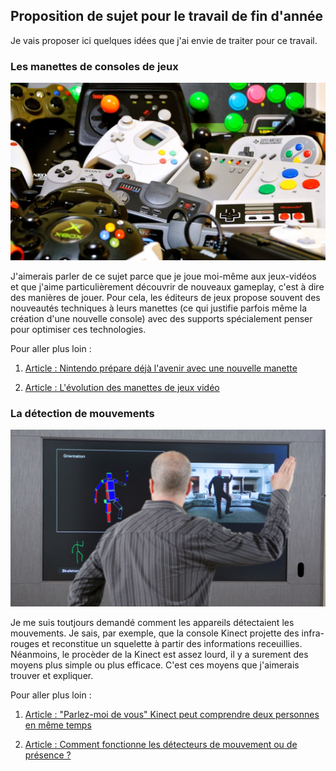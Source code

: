 ## Proposition de sujet pour le travail de fin d'année
Je vais proposer ici quelques idées que j'ai envie de traiter pour ce travail.

### Les manettes de consoles de jeux

![manettes en vracs](images/ManettesCollection.jpg)

J'aimerais parler de ce sujet parce que je joue moi-même aux jeux-vidéos et que j'aime particulièrement découvrir de nouveaux gameplay, c'est à dire des manières de jouer. Pour cela, les éditeurs de jeux propose souvent des nouveautés techniques à leurs manettes (ce qui justifie parfois même la création d'une nouvelle console) avec des supports spécialement penser pour optimiser ces technologies.

Pour aller plus loin :

1. [Article : Nintendo prépare déjà l'avenir avec une nouvelle manette](https://www.begeek.fr/nintendo-prepare-deja-lavenir-avec-une-nouvelle-manette-321782)

2. [Article : L'évolution des manettes de jeux vidéo](http://hoopnod.com/evolution-manette-gamepad-jeux-video-histoire/)

### La détection de mouvements

![Détection de la Kinect](images/Xbox-One-Kinect2.jpg)

Je me suis toutjours demandé comment les appareils détectaient les mouvements. Je sais, par exemple, que la console Kinect projette des infra-rouges et reconstitue un squelette à partir des informations receuillies. Néanmoins, le procèder de la Kinect est assez lourd, il y a surement des moyens plus simple ou plus efficace. C'est ces moyens que j'aimerais trouver et expliquer.

Pour aller plus loin :

1. [Article : "Parlez-moi de vous" Kinect peut comprendre deux personnes en même temps](https://www.journaldugeek.com/2013/10/01/xbox-one-kinect-microsoft-bundle/)

2. [Article : Comment fonctionne les détecteurs de mouvement ou de présence ?](https://couleur-science.eu/?d=daf2d5--comment-fonctionnent-les-detecteurs-de-mouvement-ou-de-presence)
